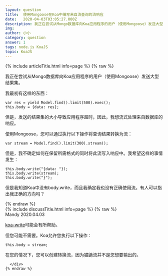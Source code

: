 ```yaml
---
layout: question
title:  使用Mongoose在Koa中编写来自流查询的流响应
date:   2020-04-03T03:05:27.000Z
description: 我正在尝试从Mongo数据库向Koa应用程序的用户（使用Mongoose）发送大型结果集。我最初有这样的东西：var res = yield Mo...
img: 
author: 小小
category: question
answer: 1
tags: node.js KoaJS
topic: KoaJS
---
```

<div class="article-root">
  <div class="article">
    {% include articleTitle.html info=page %}
    {% raw %}
    <div class="article-content"><p><font style="vertical-align: inherit;"><font style="vertical-align: inherit;">我正在尝试从Mongo数据库向Koa应用程序的用户（使用Mongoose）发送大型结果集。</font></font></p>

<p><font style="vertical-align: inherit;"><font style="vertical-align: inherit;">我最初有这样的东西：</font></font></p>

<pre><code>var res = yield Model.find().limit(500).exec();<font></font>
this.body = {data: res};<font></font>
</code></pre>

<p><font style="vertical-align: inherit;"><font style="vertical-align: inherit;">但是，发送的结果集的大小导致应用程序超时，因此，我想流式处理来自数据库的响应。</font></font></p>

<p><font style="vertical-align: inherit;"><font style="vertical-align: inherit;">使用Mongoose，您可以通过执行以下操作将查询结果转换为流：</font></font></p>

<pre><code>var stream = Model.find().limit(300).stream();
</code></pre>

<p><font style="vertical-align: inherit;"><font style="vertical-align: inherit;">但是，我不确定如何在保留所需格式的同时将此流写入响应中。</font><font style="vertical-align: inherit;">我希望这样的事情发生：</font></font></p>

<pre><code>this.body.write("{data: "});<font></font>
this.body.write(stream);<font></font>
this.body.write("}");<font></font>
</code></pre>

<p><font style="vertical-align: inherit;"><font style="vertical-align: inherit;">但是我知道Koa中没有body.write，而且我确定我也没有正确使用流。</font><font style="vertical-align: inherit;">有人可以指出我正确的方向吗？</font></font></p></div>
    {% endraw %}
  </div>

  <div class="discuss-wrapper">
    {% include discussTitle.html info=page %}
    {% raw %}
    <div class="discuss-item">
        <div class="discuss-parent">
          <div class="discuss-meta">
            <span class="discuss-user">Mandy</span>
            <span class="discuss-time">2020.04.03</span>
          </div>
          <div class="discuss-comment"><p><a href="https://www.npmjs.com/package/koa-write" rel="noreferrer"><font style="vertical-align: inherit;"><font style="vertical-align: inherit;">koa-write</font></font></a><font style="vertical-align: inherit;"><font style="vertical-align: inherit;">可能会有所帮助。</font></font></p>

<p><font style="vertical-align: inherit;"><font style="vertical-align: inherit;">但您可能不需要。</font><font style="vertical-align: inherit;">Koa允许您执行以下操作：</font></font></p>

<pre><code>this.body = stream;
</code></pre>

<p><font style="vertical-align: inherit;"><font style="vertical-align: inherit;">在您的情况下，您可以创建转换流，因为猫鼬流并不是您想要输出的。</font></font></p></div>
        </div>
        
      </div>
    {% endraw %}
  </div>
<div>
